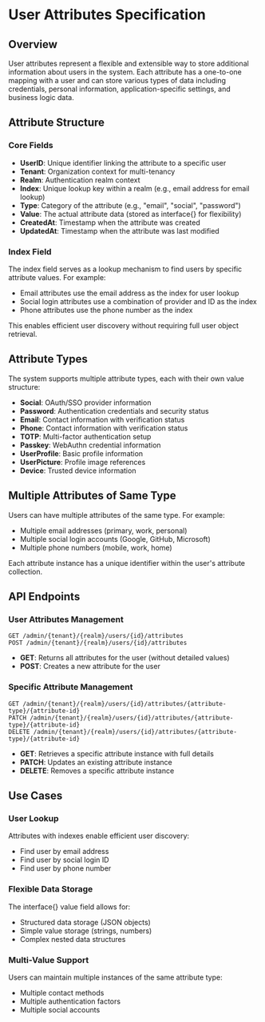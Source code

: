 # User Attributes Specification

## Overview

User attributes represent a flexible and extensible way to store additional information about users in the system. Each attribute has a one-to-one mapping with a user and can store various types of data including credentials, personal information, application-specific settings, and business logic data.

## Attribute Structure

### Core Fields

- **UserID**: Unique identifier linking the attribute to a specific user
- **Tenant**: Organization context for multi-tenancy
- **Realm**: Authentication realm context
- **Index**: Unique lookup key within a realm (e.g., email address for email lookup)
- **Type**: Category of the attribute (e.g., "email", "social", "password")
- **Value**: The actual attribute data (stored as interface{} for flexibility)
- **CreatedAt**: Timestamp when the attribute was created
- **UpdatedAt**: Timestamp when the attribute was last modified

### Index Field

The index field serves as a lookup mechanism to find users by specific attribute values. For example:
- Email attributes use the email address as the index for user lookup
- Social login attributes use a combination of provider and ID as the index
- Phone attributes use the phone number as the index

This enables efficient user discovery without requiring full user object retrieval.

## Attribute Types

The system supports multiple attribute types, each with their own value structure:

- **Social**: OAuth/SSO provider information
- **Password**: Authentication credentials and security status
- **Email**: Contact information with verification status
- **Phone**: Contact information with verification status
- **TOTP**: Multi-factor authentication setup
- **Passkey**: WebAuthn credential information
- **UserProfile**: Basic profile information
- **UserPicture**: Profile image references
- **Device**: Trusted device information

## Multiple Attributes of Same Type

Users can have multiple attributes of the same type. For example:
- Multiple email addresses (primary, work, personal)
- Multiple social login accounts (Google, GitHub, Microsoft)
- Multiple phone numbers (mobile, work, home)

Each attribute instance has a unique identifier within the user's attribute collection.

## API Endpoints

### User Attributes Management

```
GET /admin/{tenant}/{realm}/users/{id}/attributes
POST /admin/{tenant}/{realm}/users/{id}/attributes
```

- **GET**: Returns all attributes for the user (without detailed values)
- **POST**: Creates a new attribute for the user

### Specific Attribute Management

```
GET /admin/{tenant}/{realm}/users/{id}/attributes/{attribute-type}/{attribute-id}
PATCH /admin/{tenant}/{realm}/users/{id}/attributes/{attribute-type}/{attribute-id}
DELETE /admin/{tenant}/{realm}/users/{id}/attributes/{attribute-type}/{attribute-id}
```

- **GET**: Retrieves a specific attribute instance with full details
- **PATCH**: Updates an existing attribute instance
- **DELETE**: Removes a specific attribute instance

## Use Cases

### User Lookup
Attributes with indexes enable efficient user discovery:
- Find user by email address
- Find user by social login ID
- Find user by phone number

### Flexible Data Storage
The interface{} value field allows for:
- Structured data storage (JSON objects)
- Simple value storage (strings, numbers)
- Complex nested data structures

### Multi-Value Support
Users can maintain multiple instances of the same attribute type:
- Multiple contact methods
- Multiple authentication factors
- Multiple social accounts
